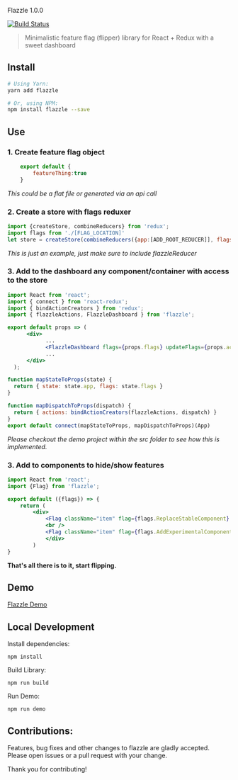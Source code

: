 Flazzle 1.0.0

[![Build Status](https://travis-ci.org/ohmyjersh/flazzle.svg?branch=master)](https://travis-ci.org/ohmyjersh/flazzle)

>Minimalistic feature flag (flipper) library for React + Redux with a sweet dashboard

## Install

```sh
# Using Yarn:
yarn add flazzle

# Or, using NPM:
npm install flazzle --save
```

## Use

### 1. Create feature flag object
```js
    export default {
        featureThing:true
    }
```
*This could be a flat file or generated via an api call*
### 2. Create a store with flags reduxer

```jsx
import {createStore, combineReducers} from 'redux';
import flags from './[FLAG_LOCATION]'
let store = createStore(combineReducers({app:[ADD_ROOT_REDUCER]], flags:flazzleReducer(flags)}));
```

*This is just an example, just make sure to include flazzleReducer*

### 3. Add to the dashboard any component/container with access to the store
```jsx
import React from 'react';
import { connect } from 'react-redux';
import { bindActionCreators } from 'redux';
import { flazzleActions, FlazzleDashboard } from 'flazzle';

export default props => (
      <div>
            ...
            <FlazzleDashboard flags={props.flags} updateFlags={props.actions.updateFlags} goBack={() => [PROP_TO_CLOSE_DASHBOARD]} />
            ...
      </div>
  );

function mapStateToProps(state) {
  return { state: state.app, flags: state.flags }
}

function mapDispatchToProps(dispatch) {
  return { actions: bindActionCreators(flazzleActions, dispatch) }
}
export default connect(mapStateToProps, mapDispatchToProps)(App)
```
*Please checkout the demo project within the src folder to see how this is implemented.*

### 3. Add to components to hide/show features

```jsx
import React from 'react';
import {Flag} from 'flazzle';

export default ({flags}) => {
    return (
        <div>
            <Flag className="item" flag={flags.ReplaceStableComponent} experimental={() => <div>asdfadf experimental</div>} stable={() => <div>stable</div>} />
            <br />
            <Flag className="item" flag={flags.AddExperimentalComponent} experimental={() => <div>asdf experimental</div>} />
            </div>
        )
}
```

**That's all there is to it, start flipping.**

## Demo
[Flazzle Demo](https://ohmyjersh.github.io/flazzle/)

## Local Development

Install dependencies:
``` 
npm install
```
Build Library:
```
npm run build
```
Run Demo:
```
npm run demo
```

## Contributions:

Features, bug fixes and other changes to flazzle are gladly accepted. Please open issues or a pull request with your change.

Thank you for contributing!
